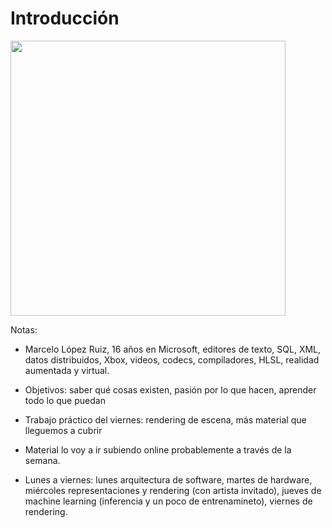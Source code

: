 # Introducción

<img src='images/xbox-one-gpu.jpg' height='440' />

Notas:

- Marcelo López Ruiz, 16 años en Microsoft, editores de texto, SQL, XML, datos
  distribuidos, Xbox, videos, codecs, compiladores, HLSL, realidad aumentada y
  virtual.

- Objetivos: saber qué cosas existen, pasión por lo que hacen, aprender todo lo que puedan

- Trabajo práctico del viernes: rendering de escena, más material que lleguemos a cubrir

- Material lo voy a ir subiendo online probablemente a través de la semana.

- Lunes a viernes: lunes arquitectura de software, martes de hardware,
  miércoles representaciones y rendering (con artista invitado), jueves de
  machine learning (inferencia y un poco de entrenamineto), viernes de
  rendering.

